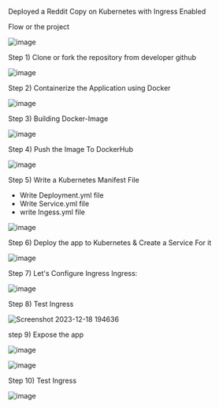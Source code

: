 Deployed a Reddit Copy on Kubernetes with Ingress Enabled

Flow or the project 

![image](https://github.com/Dilipkumar-M/reddit-clone/assets/84618503/487539d5-536c-4717-997e-1d8fb3bb64ed)

Step 1) Clone or fork the repository from developer github

![image](https://github.com/Dilipkumar-M/reddit-clone/assets/84618503/c86dc129-7ede-459e-a942-bb73ff7c95b6)

Step 2) Containerize the Application using Docker

![image](https://github.com/Dilipkumar-M/reddit-clone/assets/84618503/5c276fe8-92d5-4732-a387-db9565757689)


Step 3) Building Docker-Image

![image](https://github.com/Dilipkumar-M/reddit-clone/assets/84618503/ebf2457a-5d05-43d6-80b9-dc7b0a44f547)

Step 4) Push the Image To DockerHub

![image](https://github.com/Dilipkumar-M/reddit-clone/assets/84618503/723b1294-21af-4597-a98e-53f0f56ecfa0)

Step 5) Write a Kubernetes Manifest File

* Write Deployment.yml file
* Write Service.yml file
* write Ingess.yml file
  
![image](https://github.com/Dilipkumar-M/reddit-clone/assets/84618503/571998a9-1b26-450c-b57f-1c37b1fae7bc)

Step 6) Deploy the app to Kubernetes & Create a Service For it

![image](https://github.com/Dilipkumar-M/reddit-clone/assets/84618503/9d74467b-3213-4aa7-b2bd-1e4ad5312323)

Step 7) Let's Configure Ingress
Ingress:

![image](https://github.com/Dilipkumar-M/reddit-clone/assets/84618503/dea81cdf-16bb-447c-875b-e9d6cb878ef9)

Step 8) Test Ingress

![Screenshot 2023-12-18 194636](https://github.com/Dilipkumar-M/reddit-clone/assets/84618503/a7cafcb4-31b3-4a89-b4b8-ccd70760725b)


step 9) Expose the app

![image](https://github.com/Dilipkumar-M/reddit-clone/assets/84618503/f88f9282-2de3-406b-89bd-7a70915f57c7)

![image](https://github.com/Dilipkumar-M/reddit-clone/assets/84618503/3152d978-0c94-49fb-b7dc-d5b8f3f926b4)

Step 10) Test Ingress

![image](https://github.com/Dilipkumar-M/reddit-clone/assets/84618503/d7bb481d-e6f0-40c3-a3b9-21c0ba78b623)








